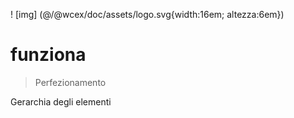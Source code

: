 <!--DESC: {icon:{name:"explore"},id:5} -->

! [img] (@/@wcex/doc/assets/logo.svg{width:16em; altezza:6em})
# funziona
> Perfezionamento

Gerarchia degli elementi